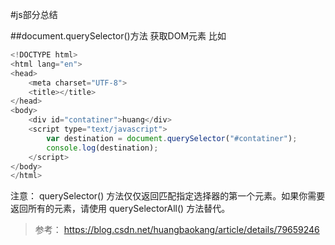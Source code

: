 #js部分总结


##document.querySelector()方法
获取DOM元素
比如
```js
<!DOCTYPE html>
<html lang="en">
<head>
    <meta charset="UTF-8">
    <title></title>
</head>
<body>
    <div id="contatiner">huang</div>
    <script type="text/javascript">
        var destination = document.querySelector("#contatiner");
        console.log(destination);
    </script>
</body>
</html>
```
注意： querySelector() 方法仅仅返回匹配指定选择器的第一个元素。如果你需要返回所有的元素，请使用 querySelectorAll() 方法替代。
>参考： https://blog.csdn.net/huangbaokang/article/details/79659246

